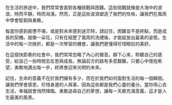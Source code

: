 在生活的旅途中，我們常常會面對各種挑戰與困難。這些挑戰就像是大海中的波浪，時而平靜，時而洶湧。然而，正是這些波浪塑造了我們的性格，讓我們在風雨中學會堅韌與勇敢。

每當你感到疲憊不堪，或是對未來感到迷茫時，請記住，困難並不是終點，而是成長的契機。就像一朵花，只有在經歷了風雨的洗禮後，才能綻放出最美的姿態。生活中的每一次挫折，都是一次學習的機會，讓我們更懂得珍惜眼前的美好。

在這個快節奏的社會中，我們常常忽略了內心的聲音。靜下心來，聆聽自己的感受，給自己一些時間去反思與成長。無論前方的路有多麼艱難，只要心中懷抱希望，勇敢地邁出每一步，終將會迎來光明的未來。

記住，生命的意義不在於我們擁有多少，而在於我們如何面對生活的每一個瞬間。讓我們學會感恩，珍惜身邊的人與事，因為這些都是我們心靈的養分。當你用心去生活，幸福就會悄然降臨。勇敢追尋自己的夢想，讓每一天都充滿意義，這才是人生最美的風景。